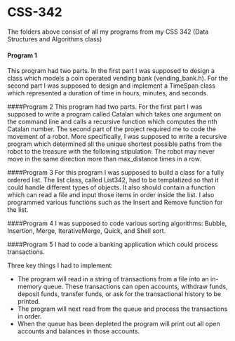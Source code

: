 # CSS-342
The folders above consist of all my programs from my CSS 342 (Data Structures and Algorithms class)

#### Program 1
This program had two parts. In the first part I was supposed to design a class which models a coin operated vending bank (vending_bank.h). For the second part I was supposed to design and implement a TimeSpan class which represented a duration of time in hours, minutes, and seconds. 

####Program 2
This program had two parts. For the first part I was supposed to write a program called Catalan which takes one argument on the command line and calls a 
recursive function which computes the nth Catalan number. The second part of the project required me to code the movement of a robot. More specifically, I was supposed to write a recursive program which determined all the unique shortest possible paths from the robot to the treasure with the following stipulation: The robot may never move in the same direction more than max_distance times in a row.

####Program 3
For this program I was supposed to build a class for a fully ordered list. The list class, called List342, had to be templatized so that it could handle different types of objects. It also should contain a function which can read a file and input those items in order inside the list. I also programmed various functions such as the Insert and Remove function for the list. 

####Program 4
I was supposed to code various sorting algorithms: Bubble, Insertion, Merge, IterativeMerge, Quick, and Shell sort.

####Program 5
I had to code a banking application which could process transactions. 

Three key things I had to implement: 
- The program will read in a string of transactions from a file into an in-memory queue. 
These transactions can open accounts, withdraw funds, deposit funds, transfer funds, or ask for 
the transactional history to be printed. 
- The program will next read from the queue and process the transactions in order. 
- When the queue has been depleted the program will print out all open accounts and 
balances in those accounts. 
